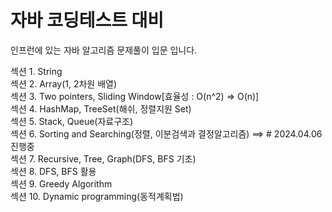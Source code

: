 # 자바 코딩테스트 대비

인프런에 있는 자바 알고리즘 문제풀이 입문 입니다.

섹션 1. String
<br>
섹션 2. Array(1, 2차원 배열)
<br>
섹션 3. Two pointers, Sliding Window[효율성 : O(n^2) => O(n)]
<br>
섹션 4. HashMap, TreeSet(해쉬, 정렬지원 Set)
<br>
섹션 5. Stack, Queue(자료구조)
<br>
섹션 6. Sorting and Searching(정렬, 이분검색과 결정알고리즘) ==> # 2024.04.06 진행중
<br>
섹션 7. Recursive, Tree, Graph(DFS, BFS 기초)
<br>
섹션 8. DFS, BFS 활용
<br>
섹션 9. Greedy Algorithm
<br>
섹션 10. Dynamic programming(동적계획법)
